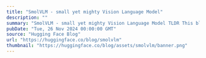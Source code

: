 ```yaml
---
title: "SmolVLM - small yet mighty Vision Language Model"
description: ""
summary: "SmolVLM - small yet mighty Vision Language Model TLDR This blog post introduces SmolVLM, a 2B VLM, S..."
pubDate: "Tue, 26 Nov 2024 00:00:00 GMT"
source: "Hugging Face Blog"
url: "https://huggingface.co/blog/smolvlm"
thumbnail: "https://huggingface.co/blog/assets/smolvlm/banner.png"
---
```


